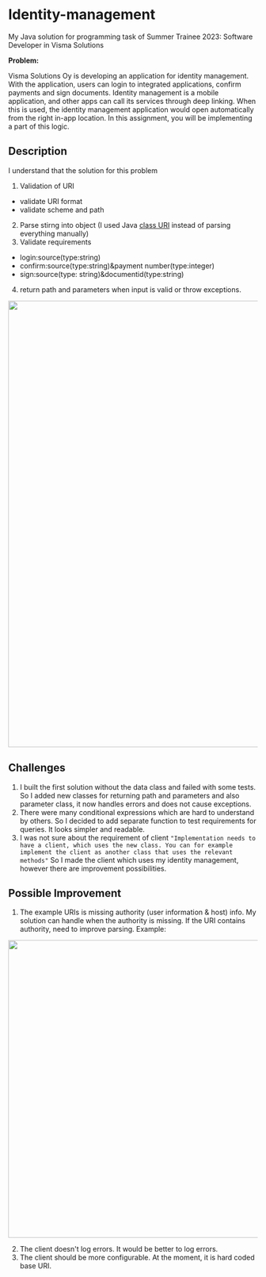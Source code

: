 # Identity-management
My Java solution for programming task of Summer Trainee 2023: Software Developer in Visma Solutions

**Problem:**

Visma Solutions Oy is developing an application for identity management. With the application, users can login to integrated applications, confirm payments and sign documents. Identity management is a mobile application, and other apps can call its services through deep linking. When this is used, the identity management application would open automatically from the right in-app location. In this assignment, you will be implementing a part of this logic.


## Description

I understand that the solution for this problem
1. Validation of URI 
- validate URI format
- validate scheme and path
2. Parse stirng into object (I used Java <a href="https://docs.oracle.com/javase/7/docs/api/java/net/URI.html">class URI</a> instead of parsing everything manually)
3. Validate requirements 
- login:source(type:string)
- confirm:source(type:string)&payment number(type:integer)
- sign:source(type: string)&documentid(type:string)
4. return path and parameters when input is valid or throw exceptions.


<img src="https://user-images.githubusercontent.com/61685238/215349772-fefdb20b-4939-4b6e-9b65-40aaa94d5956.jpg" width="900"></img>
## Challenges
1. I built the first solution without the data class and failed with some tests. So I added new classes for returning path and parameters and also parameter class, it now handles errors and does not cause exceptions.  
2. There were many conditional expressions which are hard to understand by others. So I decided to add separate function to test requirements for queries. It looks simpler and readable.
3. I was not sure about the requirement of client ```"Implementation needs to have a client, which uses the new class. You can for example implement the client as another class that uses the relevant methods"``` So I made the client which uses my identity management, however there are improvement possibilities.

## Possible Improvement

1. The example URIs is missing authority (user information & host) info. My solution can handle when the authority is missing. If the URI contains authority, need to improve parsing. Example:


  <img src="https://user-images.githubusercontent.com/61685238/215346655-b3c71357-4590-4e1a-a77a-67afdecb7ce4.jpg" width="600"></img>



2. The client doesn't log errors. It would be better to log errors.
3. The client should be more configurable. At the moment, it is hard coded base URI.
